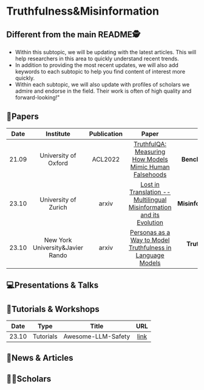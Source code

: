 # Truthfulness&Misinformation

## Different from the main README🕵️

- Within this subtopic, we will be updating with the latest articles. This will help researchers in this area to quickly understand recent trends.
- In addition to providing the most recent updates, we will also add keywords to each subtopic to help you find content of interest more quickly.
- Within each subtopic, we will also update with profiles of scholars we admire and endorse in the field. Their work is often of high quality and forward-looking!"

## 📑Papers

| Date  |            Institute             | Publication |                                                  Paper                                                   |               Keywords                |
|:-----:|:--------------------------------:|:-----------:|:--------------------------------------------------------------------------------------------------------:|:-------------------------------------:|
| 21.09 |       University of Oxford       |   ACL2022   |       [TruthfulQA: Measuring How Models Mimic Human Falsehoods](https://arxiv.org/abs/2109.07958)        |    **Benchmark**&**Truthfulness**     |
| 23.10 |       University of Zurich       |    arxiv    | [Lost in Translation -- Multilingual Misinformation and its Evolution](https://arxiv.org/abs/2310.18089) |  **Misinformation**&**Multilingual**  |
| 23.10 | New York University&Javier Rando |    arxiv    |      [Personas as a Way to Model Truthfulness in Language Models](https://arxiv.org/abs/2310.18168)      | **Truthfulness**&**Truthful Persona** |

## 💻Presentations & Talks


## 📖Tutorials & Workshops

| Date  |   Type    |       Title        |                         URL                          |
|:-----:|:---------:|:------------------:|:----------------------------------------------------:|
| 23.10 | Tutorials | Awesome-LLM-Safety | [link](https://github.com/ydyjya/Awesome-LLM-Safety) |

## 📰News & Articles

## 🧑‍🏫Scholars